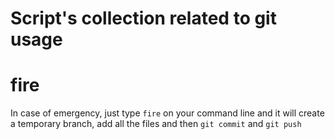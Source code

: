 # Script's collection related to git usage

# fire
In case of emergency, just type `fire` on your command line and it will create a temporary branch, add all the files and then `git commit` and `git push`